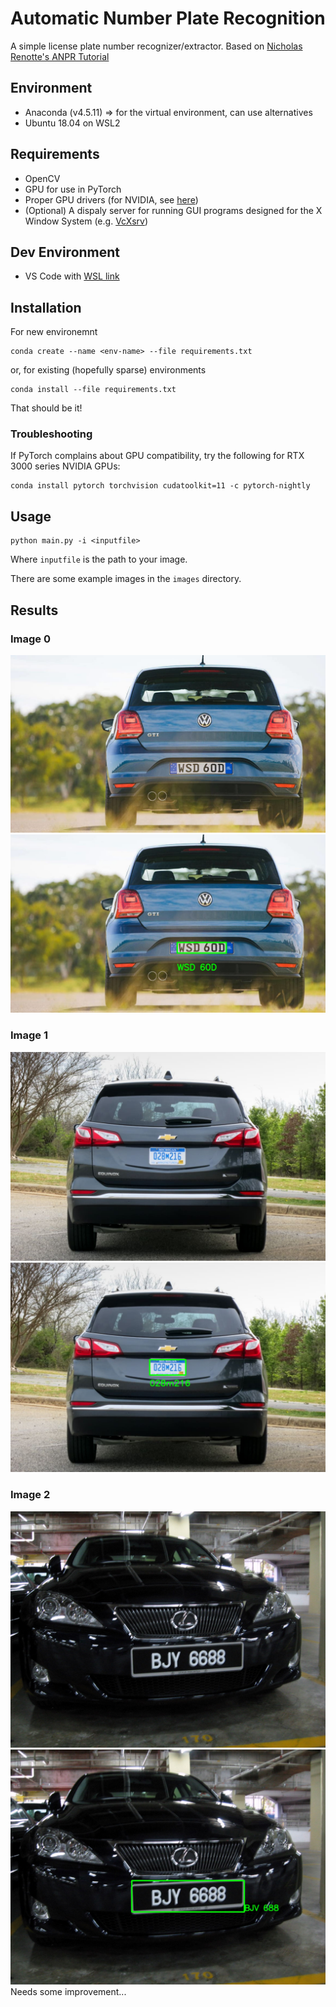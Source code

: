 # Automatic Number Plate Recognition
A simple license plate number recognizer/extractor. Based on [Nicholas Renotte's ANPR Tutorial](https://github.com/nicknochnack/ANPRwithPython/blob/main/ANPR%20-%20Tutorial.ipynb)

## Environment
- Anaconda (v4.5.11) => for the virtual environment, can use alternatives
- Ubuntu 18.04 on WSL2

## Requirements
- OpenCV
- GPU for use in PyTorch
- Proper GPU drivers (for NVIDIA, see [here](https://docs.nvidia.com/cuda/wsl-user-guide/index.html#installing-nvidia-drivers))
- (Optional) A dispaly server for running GUI programs designed for the X Window System (e.g. [VcXsrv](https://sourceforge.net/projects/vcxsrv/))

## Dev Environment
- VS Code with [WSL link](https://code.visualstudio.com/docs/remote/wsl-tutorial)

## Installation
For new environemnt
```
conda create --name <env-name> --file requirements.txt
```
or, for existing (hopefully sparse) environments
```
conda install --file requirements.txt
```
That should be it!
### Troubleshooting
If PyTorch complains about GPU compatibility, try the following for RTX 3000 series NVIDIA GPUs: 
```
conda install pytorch torchvision cudatoolkit=11 -c pytorch-nightly
```

## Usage
```
python main.py -i <inputfile>
```
Where `inputfile` is the path to your image.

There are some example images in the `images` directory.

## Results
### Image 0
![alt text](images/image0.jpg)
![alt text](images/results/image0_result.jpg)
### Image 1
![alt text](images/image1.jpg)
![alt text](images/results/image1_result.jpg)
### Image 2
![alt text](images/image2.jpg)
![alt text](images/results/image2_result.jpg)
Needs some improvement...